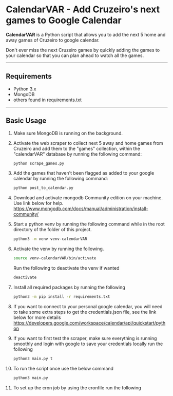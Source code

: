# CalendarVAR - Add Cruzeiro's next games to Google Calendar

**CalendarVAR** is a Python script that allows you to add the next 5 home and away games of Cruzeiro to google calendar. 

Don't ever miss the next Cruzeiro games by quickly adding the games to your calendar so that you can plan ahead to watch all the games.

---

## Requirements

- Python 3.x
- MongoDB
- others found in requirements.txt

---

## Basic Usage

1. Make sure MongoDB is running on the background.    

2. Activate the web scraper to collect next 5 away and home games from Cruzeiro and add them to the "games" collection, within the "calendarVAR" database by running the following command:    
   ```bash
   python scrape_games.py
   ```
3. Add the games that haven't been flagged as added to your google calendar by running the following command:
   ```bash
   python post_to_calendar.py
   ```


1. Download and activate mongodb Community edition on your machine. Use link below for help.    
https://www.mongodb.com/docs/manual/administration/install-community/

2. Start a python venv by running the following command while in the root directory of the folder of this project.
   ```bash
   python3 -m venv venv-calendarVAR
   ```

3. Activate the venv by running the following.
   ```bash
   source venv-calendarVAR/bin/activate
   ```

   Run the following to deactivate the venv if wanted 
   ```bash
   deactivate
   ```

4. Install all required packages by running the following
   ```bash
   python3 -m pip install -r requirements.txt
   ```

5. If you want to connect to your personal google calendar, you will need to take some extra steps to get the credentials.json file, see the link below for more details
https://developers.google.com/workspace/calendar/api/quickstart/python 


6. If you want to first test the scraper, make sure everything is running smoothly and login with google to save your credentials locally run the following
   ```bash
   python3 main.py t
   ```


7. To run the script once use the below command 
   ```bash
   python3 main.py
   ```

8. To set up the cron job by using the cronfile run the following